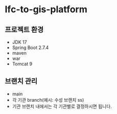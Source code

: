 # Ifc-to-gis-platform
## 프로젝트 환경
- JDK 17
- Spring Boot 2.7.4
- maven
- war
- Tomcat 9

## 브랜치 관리
- main
- 각 기관 branch(예시: 수성 브랜치 ss)
- 기관 브랜치 내에서는 각 기관별로 결정하시면 됩니다.
